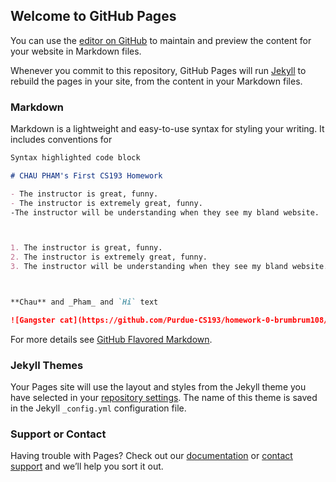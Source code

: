## Welcome to GitHub Pages

You can use the [editor on GitHub](https://github.com/kalutes/CS193_Fall18_Lab1/edit/master/index.md) to maintain and preview the content for your website in Markdown files.

Whenever you commit to this repository, GitHub Pages will run [Jekyll](https://jekyllrb.com/) to rebuild the pages in your site, from the content in your Markdown files.

### Markdown

Markdown is a lightweight and easy-to-use syntax for styling your writing. It includes conventions for

```markdown
Syntax highlighted code block

# CHAU PHAM's First CS193 Homework

- The instructor is great, funny.
- The instructor is extremely great, funny.
-The instructor will be understanding when they see my bland website.



1. The instructor is great, funny.
2. The instructor is extremely great, funny.
3. The instructor will be understanding when they see my bland website.



**Chau** and _Pham_ and `Hi` text

![Gangster cat](https://github.com/Purdue-CS193/homework-0-brumbrum108/blob/4df5c60465a0e15e567ef973b9de63721feb9d69/gangcat.jpeg)
```

For more details see [GitHub Flavored Markdown](https://guides.github.com/features/mastering-markdown/).

### Jekyll Themes

Your Pages site will use the layout and styles from the Jekyll theme you have selected in your [repository settings](https://github.com/kalutes/CS193_Fall18_Lab1/settings). The name of this theme is saved in the Jekyll `_config.yml` configuration file.

### Support or Contact

Having trouble with Pages? Check out our [documentation](https://help.github.com/categories/github-pages-basics/) or [contact support](https://github.com/contact) and we’ll help you sort it out.

